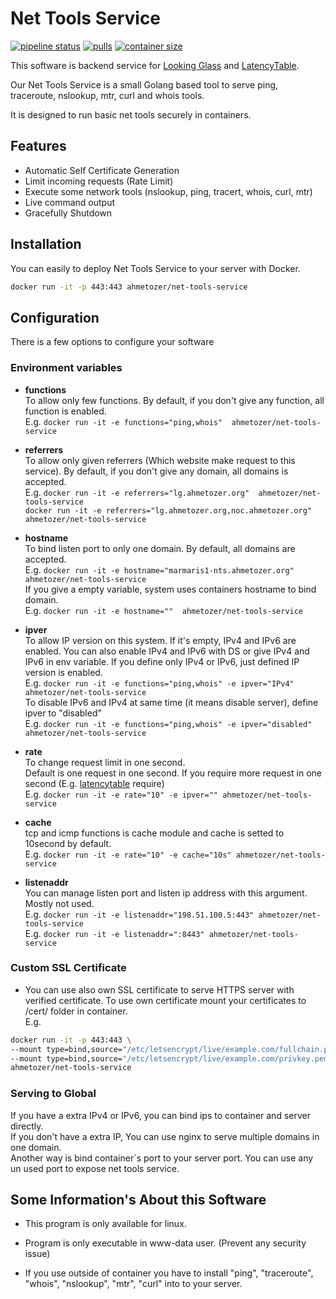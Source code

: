 # Net Tools Service

[![pipeline status](https://gitlab.com/ahmetozer/net-tools-service/badges/master/pipeline.svg)](https://gitlab.com/ahmetozer/net-tools-service/commits/master)
[![pulls](https://img.shields.io/docker/pulls/ahmetozer/net-tools-service?style=for-the-badge)](https://hub.docker.com/r/ahmetozer/net-tools-service)
[![container size](https://img.shields.io/docker/image-size/ahmetozer/net-tools-service?style=for-the-badge)](https://hub.docker.com/r/ahmetozer/net-tools-service)

This software is backend service for [Looking Glass](https://github.com/ahmetozer/looking-glass) and [LatencyTable](https://github.com/ahmetozer/latencytable).

Our Net Tools Service is a small Golang based tool to serve ping, traceroute, nslookup, mtr, curl and whois tools.

It is designed to run basic net tools securely in containers.

## Features

- Automatic Self Certificate Generation
- Limit incoming requests (Rate Limit)
- Execute some network tools (nslookup, ping, tracert, whois, curl, mtr)
- Live command output
- Gracefully Shutdown

## Installation

You can easily to deploy Net Tools Service to your server with Docker.

```sh
docker run -it -p 443:443 ahmetozer/net-tools-service
```

## Configuration

There is a few options to configure your software

### Environment variables

- **functions**  
To allow only few functions.
By default, if you don't give any function, all function is enabled.  
E.g.  `docker run -it -e functions="ping,whois"  ahmetozer/net-tools-service`

- **referrers**  
To allow only given referrers (Which website make request to this service).
By default, if you don't give any domain, all domains is accepted.  
E.g.  `docker run -it -e referrers="lg.ahmetozer.org"  ahmetozer/net-tools-service`  
`docker run -it -e referrers="lg.ahmetozer.org,noc.ahmetozer.org"  ahmetozer/net-tools-service`

- **hostname**  
To bind listen port to only one domain.
By default, all domains are accepted.  
E.g.  `docker run -it -e hostname="marmaris1-nts.ahmetozer.org"  ahmetozer/net-tools-service`  
If you give a empty variable, system uses containers hostname to bind domain.  
E.g.  `docker run -it -e hostname=""  ahmetozer/net-tools-service`  

- **ipver**  
To allow IP version on this system.
If it's empty, IPv4 and IPv6 are enabled. You can also enable IPv4 and IPv6 with DS or give IPv4 and IPv6 in env variable. If you define only IPv4 or IPv6, just defined IP version is enabled.  
E.g.  `docker run -it -e functions="ping,whois" -e ipver="IPv4" ahmetozer/net-tools-service`  
To disable IPv6 and IPv4 at same time (it means disable server), define ipver to "disabled"  
E.g.  `docker run -it -e functions="ping,whois" -e ipver="disabled" ahmetozer/net-tools-service`

- **rate**  
To change request limit in one second.  
Default is one request in one second.
If you require more request in one second (E.g. [latencytable](https://github.com/ahmetozer/latencytable) require)  
E.g.  `docker run -it -e rate="10" -e ipver="" ahmetozer/net-tools-service`

- **cache**  
tcp and icmp functions is cache module and cache is setted to 10second by default.  
E.g.  `docker run -it -e rate="10" -e cache="10s" ahmetozer/net-tools-service`

- **listenaddr**  
You can manage listen port and listen ip address with this argument.  
Mostly not used.  
E.g.  `docker run -it -e listenaddr="198.51.100.5:443" ahmetozer/net-tools-service`  
E.g.  `docker run -it -e listenaddr=":8443" ahmetozer/net-tools-service`

### Custom SSL Certificate

- You can use also own SSL certificate to serve HTTPS server with verified certificate. To use own certificate mount your certificates to /cert/ folder in container.  
 E.g.  

 ```bash
docker run -it -p 443:443 \
--mount type=bind,source="/etc/letsencrypt/live/example.com/fullchain.pem",target=/cert/cert.pem,readonly \
 --mount type=bind,source="/etc/letsencrypt/live/example.com/privkey.pem",target=/cert/key.pem,readonly \
 ahmetozer/net-tools-service
```

### Serving to Global

If you have a extra IPv4 or IPv6, you can bind ips to container and server directly.  
If you don't have a extra IP, You can use nginx to serve multiple domains in one domain.  
Another way is bind container`s port to your server port. You can use any un used port to expose net tools service.

## Some Information's About this Software

- This program is only available for linux.

- Program is only executable in www-data user. (Prevent any security issue)

- If you use outside of container you have to install "ping", "traceroute", "whois", "nslookup", "mtr", "curl" into to your server.

